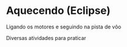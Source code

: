 # Aquecendo (Eclipse)
Ligando os motores e seguindo na pista de vôo

Diversas atividades para praticar
